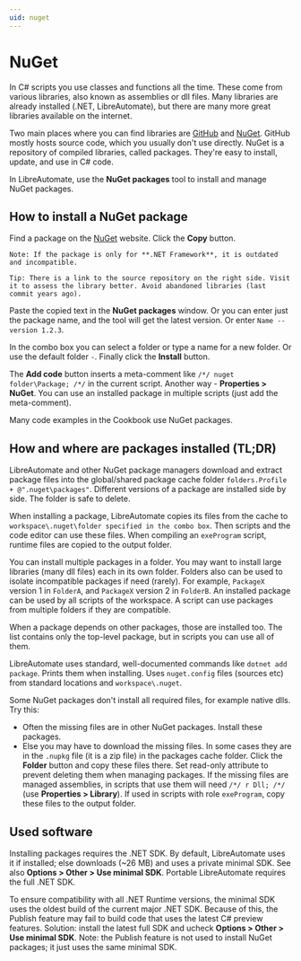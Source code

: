 ```yaml
---
uid: nuget
---
```


# NuGet
In C# scripts you use classes and functions all the time. These come from various libraries, also known as assemblies or dll files. Many libraries are already installed (.NET, LibreAutomate), but there are many more great libraries available on the internet.

Two main places where you can find libraries are [GitHub](https://github.com/) and [NuGet](https://www.nuget.org/). GitHub mostly hosts source code, which you usually don't use directly. NuGet is a repository of compiled libraries, called packages. They're easy to install, update, and use in C# code.

In LibreAutomate, use the **NuGet packages** tool to install and manage NuGet packages.

## How to install a NuGet package
Find a package on the [NuGet](https://www.nuget.org/) website. Click the **Copy** button.

    Note: If the package is only for **.NET Framework**, it is outdated and incompatible.

    Tip: There is a link to the source repository on the right side. Visit it to assess the library better. Avoid abandoned libraries (last commit years ago).

Paste the copied text in the **NuGet packages** window. Or you can enter just the package name, and the tool will get the latest version. Or enter `Name --version 1.2.3`.

In the combo box you can select a folder or type a name for a new folder. Or use the default folder `-`. Finally click the **Install** button.

The **Add code** button inserts a meta-comment like `/*/ nuget folder\Package; /*/` in the current script. Another way - **Properties > NuGet**. You can use an installed package in multiple scripts (just add the meta-comment).

Many code examples in the Cookbook use NuGet packages.

## How and where are packages installed (TL;DR)
LibreAutomate and other NuGet package managers download and extract package files into the global/shared package cache folder `folders.Profile + @".nuget\packages"`. Different versions of a package are installed side by side. The folder is safe to delete.

When installing a package, LibreAutomate copies its files from the cache to `workspace\.nuget\folder specified in the combo box`. Then scripts and the code editor can use these files. When compiling an `exeProgram` script, runtime files are copied to the output folder.

You can install multiple packages in a folder. You may want to install large libraries (many dll files) each in its own folder. Folders also can be used to isolate incompatible packages if need (rarely). For example, `PackageX` version 1 in `FolderA`, and `PackageX` version 2 in `FolderB`. An installed package can be used by all scripts of the workspace. A script can use packages from multiple folders if they are compatible.

When a package depends on other packages, those are installed too. The list contains only the top-level package, but in scripts you can use all of them.

LibreAutomate uses standard, well-documented commands like `dotnet add package`. Prints them when installing. Uses `nuget.config` files (sources etc) from standard locations and `workspace\.nuget`.

Some NuGet packages don't install all required files, for example native dlls. Try this:
- Often the missing files are in other NuGet packages. Install these packages.
- Else you may have to download the missing files. In some cases they are in the `.nupkg` file (it is a zip file) in the packages cache folder. Click the **Folder** button and copy these files there. Set read-only attribute to prevent deleting them when managing packages. If the missing files are managed assemblies, in scripts that use them will need `/*/ r Dll; /*/` (use **Properties > Library**). If used in scripts with role `exeProgram`, copy these files to the output folder.

## Used software
Installing packages requires the .NET SDK. By default, LibreAutomate uses it if  installed; else downloads (~26 MB) and uses a private minimal SDK. See also **Options > Other > Use minimal SDK**. Portable LibreAutomate requires the full .NET SDK.

To ensure compatibility with all .NET Runtime versions, the minimal SDK uses the oldest build of the current major .NET SDK. Because of this, the Publish feature may fail to build code that uses the latest C# preview features. Solution: install the latest full SDK and ucheck **Options > Other > Use minimal SDK**. Note: the Publish feature is not used to install NuGet packages; it just uses the same minimal SDK.

